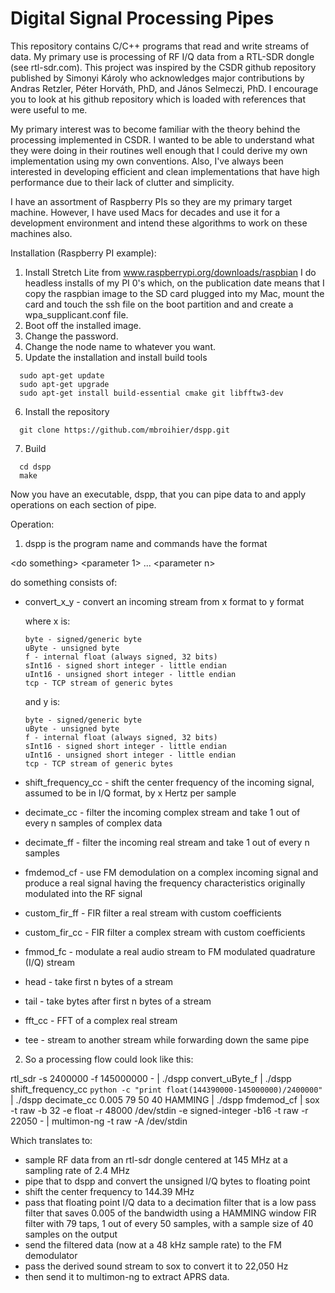 # Digital Signal Processing Pipes 


This repository contains C/C++ programs that read and write streams of data. My primary use is processing of RF I/Q data from a RTL-SDR dongle (see rtl-sdr.com).  This project was inspired by the CSDR github repository published by Simonyi Károly who acknowledges major contributions by Andras Retzler, Péter Horváth, PhD, and János Selmeczi, PhD. I encourage you to look at his github repository which is loaded with references that were useful to me.

My primary interest was to become familiar with the theory behind the processing implemented in CSDR.  I wanted to be able to understand what they were doing in their routines well enough that I could derive my own implementation using my own conventions. Also, I've always been interested in developing efficient and clean implementations that have high performance due to their lack of clutter and simplicity.

I have an assortment of Raspberry PIs so they are my primary target machine.  However, I have used Macs for decades and use it for a development environment and intend these algorithms to work on these machines also.

Installation (Raspberry PI example):
  1)  Install Stretch Lite from www.raspberrypi.org/downloads/raspbian
      I do headless installs of my PI 0's which, on the publication date
      means that I copy the raspbian image to the SD card plugged into my
      Mac, mount the card and touch the ssh file on the boot partition and
      and create a wpa_supplicant.conf file.
  2)  Boot off the installed image.
  3)  Change the password.
  4)  Change the node name to whatever you want.
  5)  Update the installation and install build tools
```
  sudo apt-get update
  sudo apt-get upgrade
  sudo apt-get install build-essential cmake git libfftw3-dev
```
  6)  Install the repository
```
  git clone https://github.com/mbroihier/dspp.git
```
  7)  Build

```
  cd dspp
  make

```
Now you have an executable, dspp, that you can pipe data to and apply operations on each section of pipe.


Operation:
  1) dspp is the program name and commands have the format

\<do something\> \<parameter 1\> ... \<parameter n\>

   do something consists of:
  * convert_x_y - convert an incoming stream from x format to y format
  
    where x is:
  
        byte - signed/generic byte
        uByte - unsigned byte
        f - internal float (always signed, 32 bits)
        sInt16 - signed short integer - little endian
        uInt16 - unsigned short integer - little endian
        tcp - TCP stream of generic bytes
    and y is:

        byte - signed/generic byte
        uByte - unsigned byte
        f - internal float (always signed, 32 bits)
        sInt16 - signed short integer - little endian
        uInt16 - unsigned short integer - little endian
        tcp - TCP stream of generic bytes

  * shift_frequency_cc - shift the center frequency of the incoming signal, assumed to be in I/Q format, by x Hertz per sample
  * decimate_cc - filter the incoming complex stream and take 1 out of every n samples of complex data
  * decimate_ff - filter the incoming real stream and take 1 out of every n samples
  * fmdemod_cf - use FM demodulation on a complex incoming signal and produce a real signal having the frequency characteristics originally modulated into the RF signal
  * custom_fir_ff - FIR filter a real stream with custom coefficients
  * custom_fir_cc - FIR filter a complex stream with custom coefficients
  * fmmod_fc - modulate a real audio stream to FM modulated quadrature (I/Q) stream
  * head - take first n bytes of a stream
  * tail - take bytes after first n bytes of a stream
  * fft_cc - FFT of a complex real stream
  * tee - stream to another stream while forwarding down the same pipe

2) So a processing flow could look like this:


rtl_sdr -s 2400000 -f 145000000 - | ./dspp convert_uByte_f | ./dspp shift_frequency_cc `python -c "print float(144390000-145000000)/2400000"` | ./dspp decimate_cc 0.005 79 50 40 HAMMING | ./dspp fmdemod_cf | sox -t raw -b 32 -e float -r 48000 /dev/stdin -e signed-integer -b16 -t raw -r 22050 - | multimon-ng -t raw -A /dev/stdin

Which translates to:

* sample RF data from an rtl-sdr dongle centered at 145 MHz at a sampling rate of 2.4 MHz
* pipe that to dspp and convert the unsigned I/Q bytes to floating point
* shift the center frequency to 144.39 MHz
* pass that floating point I/Q data to a decimation filter that is a low pass filter that saves 0.005 of the bandwidth using a HAMMING window FIR filter with 79 taps, 1 out of every 50 samples, with a sample size of 40 samples on the output
* send the filtered data (now at a 48 kHz sample rate) to the FM demodulator
* pass the derived sound stream to sox to convert it to 22,050 Hz
* then send it to multimon-ng to extract APRS data. 

